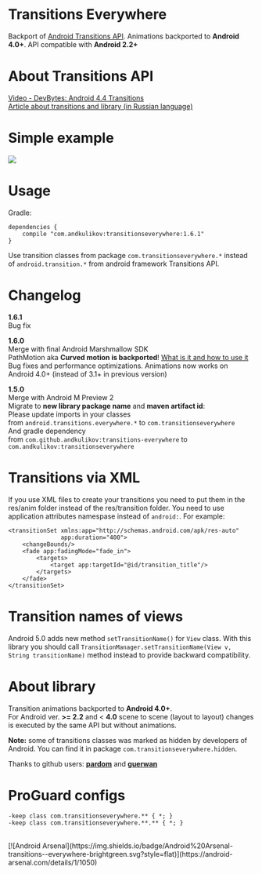Transitions Everywhere
============
Backport of [Android Transitions API][1]. Animations backported to <b>Android 4.0+</b>. API compatible with <b>Android 2.2+</b>

About Transitions API
============
[Video - DevBytes: Android 4.4 Transitions][2]<br>
[Article about transitions and library (in Russian language)][3]

Simple example
============
<img src="http://habrastorage.org/getpro/habr/post_images/e93/37c/0da/e9337c0dacc355523adddf1545b57e5a.gif"/>

Usage
============
Gradle:
```
dependencies {
    compile "com.andkulikov:transitionseverywhere:1.6.1"
}
```
Use transition classes from package `com.transitionseverywhere.*` instead of `android.transition.*` from android framework Transitions API.<br>

Changelog
============
<b>1.6.1</b><br>
Bug fix

<b>1.6.0</b><br>
Merge with final Android Marshmallow SDK<br>
PathMotion aka <b>Curved motion is backported</b>! [What is it and how to use it][6]<br>
Bug fixes and performance optimizations. Animations now works on Android 4.0+ (instead of 3.1+ in previous version)

<b>1.5.0</b><br>
Merge with Android M Preview 2<br>
Migrate to <b>new library package name</b> and <b>maven artifact id</b>:<br>
Please update imports in your classes<br>
from `android.transitions.everywhere.*` to `com.transitionseverywhere`<br>
And gradle dependency<br>
from `com.github.andkulikov:transitions-everywhere` to `com.andkulikov:transitionseverywhere`<br>

Transitions via XML
============
If you use XML files to create your transitions you need to put them in the res/anim folder instead of the res/transition folder. You need to use application attributes namespase instead of `android:`. For example:
```
<transitionSet xmlns:app="http://schemas.android.com/apk/res-auto"
               app:duration="400">
    <changeBounds/>
    <fade app:fadingMode="fade_in">
        <targets>
            <target app:targetId="@id/transition_title"/>
        </targets>
    </fade>
</transitionSet>
```

Transition names of views
============
Android 5.0 adds new method `setTransitionName()` for `View` class. With this library you should call `TransitionManager.setTransitionName(View v, String transitionName)` method instead to provide backward compatibility.

About library
============
Transition animations backported to <b>Android 4.0+</b>.<br>
For Android ver. <b>>= 2.2</b> and < <b>4.0</b> scene to scene (layout to layout) changes is executed by the same API  but without animations.

<b>Note:</b> some of transitions classes was marked as hidden by developers of Android. You can find it in package  `com.transitionseverywhere.hidden`.

Thanks to github users: <b>[pardom][4]</b> and <b>[guerwan][5]</b>  

ProGuard configs
============
```
-keep class com.transitionseverywhere.** { *; }
-keep class com.transitionseverywhere.**.** { *; }
```

[1]: http://developer.android.com/reference/android/transition/package-summary.html
[2]: https://www.youtube.com/watch?v=S3H7nJ4QaD8
[3]: http://habrahabr.ru/post/243363/
[4]: https://github.com/pardom/TransitionSupportLibrary
[5]: https://github.com/guerwan/TransitionsBackport
[6]: http://blog.stylingandroid.com/curved-motion-part-1

<br>
[![Android Arsenal](https://img.shields.io/badge/Android%20Arsenal-transitions--everywhere-brightgreen.svg?style=flat)](https://android-arsenal.com/details/1/1050)
